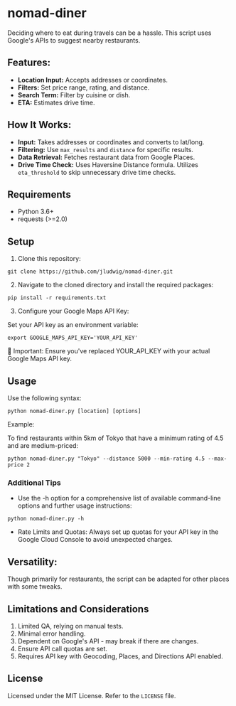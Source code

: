 # nomad-diner

Deciding where to eat during travels can be a hassle. This script uses Google's APIs to suggest nearby restaurants.

## Features:

- **Location Input:** Accepts addresses or coordinates.
- **Filters:** Set price range, rating, and distance.
- **Search Term:** Filter by cuisine or dish.
- **ETA:** Estimates drive time.

## How It Works:

- **Input:** Takes addresses or coordinates and converts to lat/long.
- **Filtering:** Use `max_results` and `distance` for specific results.
- **Data Retrieval:** Fetches restaurant data from Google Places.
- **Drive Time Check:** Uses Haversine Distance formula. Utilizes `eta_threshold` to skip unnecessary drive time checks.

## Requirements

- Python 3.6+
- requests (>=2.0)

## Setup

1. Clone this repository:

```
git clone https://github.com/jludwig/nomad-diner.git
```

2. Navigate to the cloned directory and install the required packages:

```
pip install -r requirements.txt
```


3. Configure your Google Maps API Key:

Set your API key as an environment variable:

```
export GOOGLE_MAPS_API_KEY='YOUR_API_KEY'
```

🚨 Important: Ensure you've replaced YOUR_API_KEY with your actual Google Maps API key.

## Usage

Use the following syntax:

```
python nomad-diner.py [location] [options]
```

Example:

To find restaurants within 5km of Tokyo that have a minimum rating of 4.5 and are medium-priced:

```
python nomad-diner.py "Tokyo" --distance 5000 --min-rating 4.5 --max-price 2
```

### Additional Tips

- Use the -h option for a comprehensive list of available command-line options and further usage instructions:

```
python nomad-diner.py -h
```

- Rate Limits and Quotas: Always set up quotas for your API key in the Google Cloud Console to avoid unexpected charges.

## Versatility:

Though primarily for restaurants, the script can be adapted for other places with some tweaks.

## Limitations and Considerations

1. Limited QA, relying on manual tests.
2. Minimal error handling.
3. Dependent on Google's API - may break if there are changes.
4. Ensure API call quotas are set.
5. Requires API key with Geocoding, Places, and Directions API enabled.

## License

Licensed under the MIT License. Refer to the `LICENSE` file.

